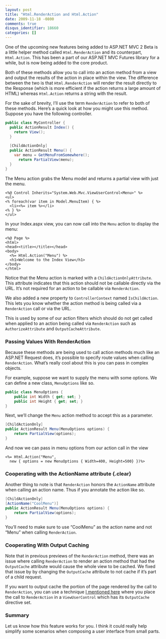 ```yaml
---
layout: post
title: "Html.RenderAction and Html.Action"
date: 2009-11-18 -0800
comments: true
disqus_identifier: 18660
categories: []
---
```

One of the upcoming new features being added to ASP.NET MVC 2 Beta is a
little helper method called `Html.RenderAction` and its counterpart,
`Html.Action`. This has been a part of our ASP.NET MVC Futures library
for a while, but is now being added to the core product.

Both of these methods allow you to call into an action method from a
view and output the results of the action in place within the view. The
difference between the two is that `Html.RenderAction` will render the
result directly to the Response (which is more efficient if the action
returns a large amount of HTML) whereas `Html.Action` returns a string
with the result.

For the sake of brevity, I’ll use the term `RenderAction` to refer to
both of these methods. Here’s a quick look at how you might use this
method. Suppose you have the following controller.

```csharp
public class MyController {
  public ActionResult Index() {
    return View();
  }
  
  [ChildActionOnly]
  public ActionResult Menu() {
    var menu = GetMenuFromSomewhere();
      return PartialView(menu);
  }
}
```

The Menu action grabs the Menu model and returns a partial view with
just the menu.

```aspx-cs
<%@ Control Inherits="System.Web.Mvc.ViewUserControl<Menu>" %>
<ul>
<% foreach(var item in Model.MenuItem) { %>
  <li><%= item %></li>
<% } %>
</ul>
```

In your Index.aspx view, you can now call into the `Menu` action to
display the menu:

```aspx-cs
<%@ Page %>
<html>
<head><title></title></head>
<body>
  <%= Html.Action("Menu") %>
  <h1>Welcome to the Index View</h1>
</body>
</html>
```

Notice that the Menu action is marked with a `ChildActionOnlyAttribute`.
This attribute indicates that this action should not be callable
directly via the URL. It’s not required for an action to be callable via
`RenderAction`.

We also added a new property to `ControllerContext` named
`IsChildAction`. This lets you know whether the action method is being
called via a `RenderAction` call or via the URL.

This is used by some of our action filters which should do not get
called when applied to an action being called via `RenderAction` such as
`AuthorizeAttribute` and `OutputCacheAttribute`.

### Passing Values With RenderAction

Because these methods are being used to call action methods much like an
ASP.NET Request does, it’s possible to specify route values when calling
`RenderAction`. What’s really cool about this is you can pass in complex
objects.

For example, suppose we want to supply the menu with some options. We
can define a new class, `MenuOptions` like so.

```csharp
public class MenuOptions {
    public int Width { get; set; }
    public int Height { get; set; }
}
```

Next, we’ll change the `Menu` action method to accept this as a
parameter.

```csharp
[ChildActionOnly]
public ActionResult Menu(MenuOptions options) {
    return PartialView(options);
}
```

And now we can pass in menu options from our action call in the view

```aspx-cs
<%= Html.Action("Menu", 
  new { options = new MenuOptions { Width=400, Height=500} })%>
```

### Cooperating with the ActionName attribute {.clear}

Another thing to note is that `RenderAction` honors the `ActionName`
attribute when calling an action name. Thus if you annotate the action
like so.

```csharp
[ChildActionOnly]
[ActionName("CoolMenu")]
public ActionResult Menu(MenuOptions options) {
    return PartialView(options);
}
```

You’ll need to make sure to use “CoolMenu” as the action name and not
“Menu” when calling `RenderAction`.

### Cooperating With Output Caching

Note that in previous previews of the `RenderAction` method, there was
an issue where calling `RenderAction` to render an action method that
had the `OutputCache` attribute would cause the whole view to be cached.
We fixed that issue by by changing the `OutputCache` attribute to not
cache if it’s part of a child request.

If you want to output cache the portion of the page rendered by the call
to `RenderAction`, you can use a technique [I mentioned
here](http://haacked.com/archive/2009/05/12/donut-hole-caching.aspx "Donut Hole Caching")
where you place the call to `RenderAction` in a `ViewUserControl` which
has its `OutputCache` directive set.

### Summary

Let us know how this feature works for you. I think it could really help
simplify some scenarios when composing a user interface from small
parts.

